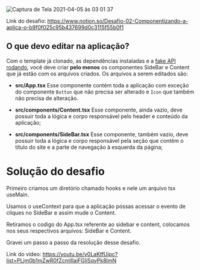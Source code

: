 ![Captura de Tela 2021-04-05 às 03 01 37](https://user-images.githubusercontent.com/49724512/113542760-51e02880-95bb-11eb-98fe-2d9cc1c73f82.png)


Link do desafio: https://www.notion.so/Desafio-02-Componentizando-a-aplica-o-b9f0f025c95b437699d0c3115f55b0f1


## O que devo editar na aplicação?

Com o template já clonado, as dependências instaladas e a [fake API rodando](https://www.notion.so/Desafio-01-Criando-um-hook-de-carrinho-de-compras-5769216778794019a83f544e79167b12), você deve criar **pelo menos** os componentes SideBar e Content que já estão com os arquivos criados.
Os arquivos a serem editados são:

- **src/App.tsx**
Esse componente contém toda a aplicação com exceção do componente `Button` que não precisa ser alterado e `Icon` que também não precisa de alteração.
- **src/components/Content.tsx**
Esse componente, ainda vazio, deve possuir toda a lógica e corpo responsável pelo header e conteúdo da aplicação;


- **src/components/SideBar.tsx**
Esse componente, também vazio, deve possuir toda a lógica e corpo responsável pela seção que contém o título do site e a parte de navegação à esquerda da página;



# Solução do desafio

Primeiro criamos um diretório chamado hooks e nele um arquivo tsx useMain.

Usamos o useContext para que a aplicação possas acessar o evento de cliques no SideBar e assim mude o Content.

Retiramos o codigo do App.tsx referente ao sidebar e content, colocamos nos seus respectivos arquivos: SideBar e Content.

Gravei um passo a passo da resolução desse desafio.

Link do vídeo: https://youtu.be/v0LaKtfUjpc?list=PLjm0b1mZwR0fZcmlIlajFGliSqyPk8lmN


